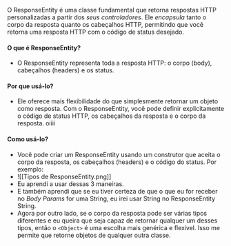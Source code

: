 O ResponseEntity é uma classe fundamental que retorna respostas HTTP personalizadas a partir dos *seus controladores*. Ele *encapsula* tanto o corpo da resposta quanto os cabeçalhos HTTP, permitindo que você retorna uma resposta HTTP com o código de status desejado.

#### O que é ResponseEntity?
- O ResponseEntity representa toda a resposta HTTP: o corpo (body), cabeçalhos (headers) e os status.
#### Por que usá-lo?
- Ele oferece mais flexibilidade do que simplesmente retornar um objeto como resposta. Com o ResponseEntity, você pode definir explicitamente o código de status HTTP, os cabeçalhos da resposta e o corpo da resposta.
  oiiii
#### Como usá-lo? 
- Você pode criar um ResponseEntity usando um construtor que aceita o corpo da resposta, os cabeçalhos (headers) e o código do status. Por exemplo:
- ![[Tipos de ResponseEntity.png]]
- Eu aprendi a usar dessas 3 maneiras. 
- E também aprendi que se eu tiver certeza de que o que eu for receber no *Body Params* for uma String, eu irei usar String no ResponseEntity String.
- Agora por outro lado, se o corpo da resposta pode ser várias tipos diferentes e eu queira que seja capaz de retornar qualquer um desses tipos, então o `<Object>` é uma escolha mais genérica e flexível. Isso me permite que retorne objetos de qualquer outra classe.
